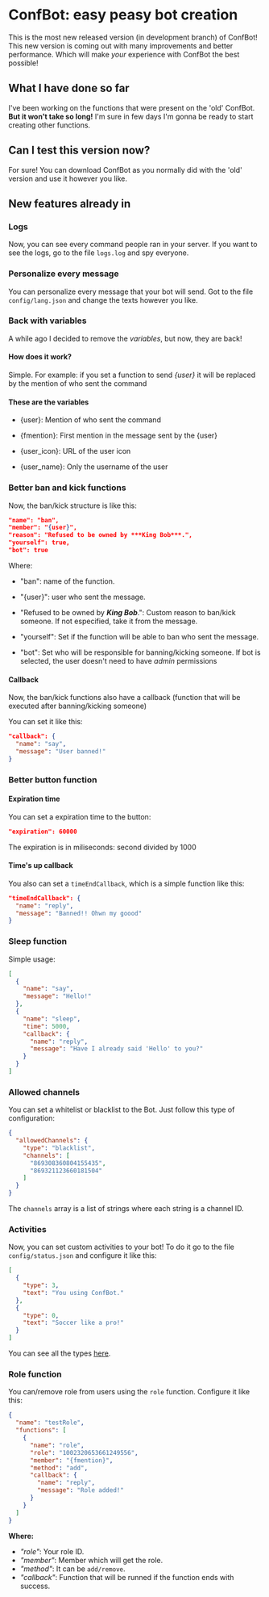 # **ConfBot**: easy peasy bot creation

This is the most new released version (in development branch) of ConfBot! This new version is coming out with many improvements and better performance. Which will make *your* experience with ConfBot the best possible!

## What I have done so far

I've been working on the functions that were present on the 'old' ConfBot. **But it won't take so long!** I'm sure in few days I'm gonna be ready to start creating other functions.

## Can I test this version now?

For sure! You can download ConfBot as you normally did with the 'old' version and use it however you like.

## New features already in

### Logs

Now, you can see every command people ran in your server. If you want to see the logs, go to the file `logs.log` and spy everyone.

### Personalize every message

You can personalize every message that your bot will send. Got to the file `config/lang.json` and change the texts however you like.

### Back with variables

A while ago I decided to remove the *variables*, but now, they are back!

#### How does it work?

Simple. For example: if you set a function to send *{user}* it will be replaced by the mention of who sent the command

#### These are the variables

- {user}: Mention of who sent the command

- {fmention}: First mention in the message sent by the {user}

- {user_icon}: URL of the user icon

- {user_name}: Only the username of the user

### Better ban and kick functions

Now, the ban/kick structure is like this:

```json
"name": "ban",
"member": "{user}",
"reason": "Refused to be owned by ***King Bob***.",
"yourself": true,
"bot": true
```

Where:

- "ban": name of the function.

- "{user}": user who sent the message.

- "Refused to be owned by ***King Bob***.": Custom reason to ban/kick someone. If not especified, take it from the message.

- "yourself": Set if the function will be able to ban who sent the message.

- "bot": Set who will be responsible for banning/kicking someone. If bot is selected, the user doesn't need to have *admin* permissions

#### Callback

Now, the ban/kick functions also have a callback (function that will be executed after banning/kicking someone)

You can set it like this:

```json
"callback": {
  "name": "say",
  "message": "User banned!"
}
```

### Better button function

#### Expiration time

You can set a expiration time to the button:

```json
"expiration": 60000
```

The expiration is in miliseconds: second divided by 1000

#### Time's up callback

You also can set a `timeEndCallback`, which is a simple function like this:

```json
"timeEndCallback": {
  "name": "reply",
  "message": "Banned!! Ohwn my goood"
}
```

### Sleep function

Simple usage:

```json
[
  {
    "name": "say",
    "message": "Hello!"
  },
  {
    "name": "sleep",
    "time": 5000,
    "callback": {
      "name": "reply",
      "message": "Have I already said 'Hello' to you?"
    }
  }
]
```

### Allowed channels

You can set a whitelist or blacklist to the Bot. Just follow this type of configuration:

```json
{
  "allowedChannels": {
    "type": "blacklist",
    "channels": [
      "869308360804155435",
      "869321123660181504"
    ]
  }
}
```

The `channels` array is a list of strings where each string is a channel ID.

### Activities

Now, you can set custom activities to your bot! To do it go to the file `config/status.json` and configure it like this:

```json
[
  {
    "type": 3,
    "text": "You using ConfBot."
  },
  {
    "type": 0,
    "text": "Soccer like a pro!"
  }
]
```

You can see all the types [here](https://discord-api-types.dev/api/discord-api-types-v10/enum/ActivityType).

### Role function

You can/remove role from users using the `role` function. Configure it like this:

```json
{
  "name": "testRole",
  "functions": [
    {
      "name": "role",
      "role": "1002320653661249556",
      "member": "{fmention}",
      "method": "add",
      "callback": {
        "name": "reply",
        "message": "Role added!"
      }
    }
  ]
}
```

**Where:**

- *"role"*: Your role ID.
- *"member"*: Member which will get the role.
- *"method"*: It can be `add/remove`.
- *"callback"*: Function that will be runned if the function ends with success.

